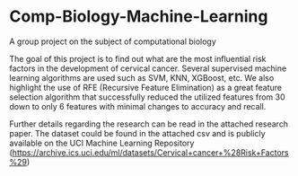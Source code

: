 # Comp-Biology-Machine-Learning
A group project on the subject of computational biology

The goal of this project is to find out what are the most influential risk factors in the development of cervical cancer. Several supervised machine learning algorithms are used such as SVM, KNN, XGBoost, etc. We also highlight the use of RFE (Recursive Feature Elimination) as a great feature selection algorithm that successfully reduced the utilized features from 30 down to only 6 features with minimal changes to accuracy and recall. 

Further details regarding the research can be read in the attached research paper. The dataset could be found in the attached csv and is publicly available on the UCI Machine Learning Repository (https://archive.ics.uci.edu/ml/datasets/Cervical+cancer+%28Risk+Factors%29)

